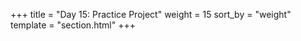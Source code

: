 +++
title = "Day 15: Practice Project"
weight = 15
sort_by = "weight"
template = "section.html"
+++
